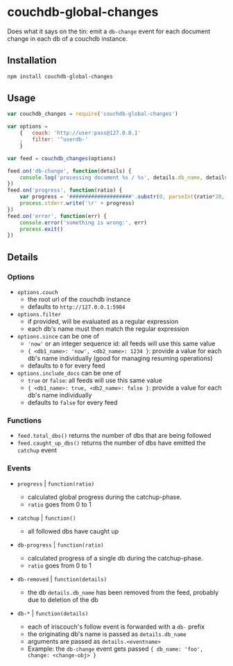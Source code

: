 couchdb-global-changes
======================

Does what it says on the tin: emit a `db-change` event for each document change in each db of a couchdb instance.

Installation
------------

```bash
npm install couchdb-global-changes
```

Usage
-----

```javascript
var couchdb_changes = require('couchdb-global-changes')

var options = 
    {   couch: 'http://user:pass@127.0.0.1'
    ,   filter: '^userdb-'
    }

var feed = couchdb_changes(options)

feed.on('db-change', function(details) {
    console.log('processing document %s / %s', details.db_name, details.change.id)
})
feed.on('progress', function(ratio) {
    var progress = '####################'.substr(0, parseInt(ratio*20, 10))
    process.stderr.write('\r' + progress)
})
feed.on('error', function(err) {
    console.error('something is wrong:', err)
    process.exit()
})
```


Details
-------

### Options

* `options.couch`
    * the root url of the couchdb instance
    * defaults to `http://127.0.0.1:5984`
* `options.filter`
    * if provided, will be evaluated as a regular expression
    * each db's name must then match the regular expression
* `options.since` can be one of
    * `'now'` or an integer sequence id: all feeds will use this same value
    * `{ <db1_name>: 'now', <db2_name>: 1234 }`: provide a value for each db's name individually (good for managing resuming operations)
    * defaults to `0` for every feed
* `options.include_docs` can be one of
    * `true` or `false`: all feeds will use this same value
    * `{ <db1_name>: true, <db2_name>: false }`: provide a value for each db's name individually
    * defaults to `false` for every feed

### Functions

* `feed.total_dbs()` returns the number of dbs that are being followed
* `feed.caught_up_dbs()` returns the number of dbs have emitted the `catchup` event

### Events

* `progress` | `function(ratio)`
    * calculated global progress during the catchup-phase.
    * `ratio` goes from 0 to 1

* `catchup` | `function()`
    * all followed dbs have caught up

* `db-progress` | `function(ratio)`
    * calculated progress of a single db during the catchup-phase.
    * `ratio` goes from 0 to 1

* `db-removed` | `function(details)`
    * the db `details.db_name` has been removed from the feed, probably due to deletion of the db

* `db-*` | `function(details)`
    * each of iriscouch's follow event is forwarded with a `db-` prefix
    * the originating db's name is passed as `details.db_name`
    * arguments are passed as `details.<eventname>`
    * Example: the `db-change` event gets passed `{ db_name: 'foo', change: <change-obj> }`
